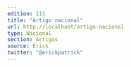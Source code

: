 ```yaml
---
edition: 111
title: "Artigo nacional"
url: http://localhost/artigo-nacional
type: Nacional
section: Artigos
source: Erick
twitter: "@erickpatrick"
---
```

